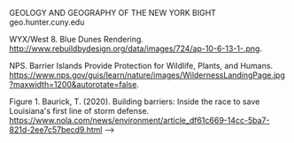 <!-- Regular citations -->
<!-- 
[^1]:
  “Barrier Island.” Wikipedia, Wikimedia Foundation, 2 July 2019, https://en.wikipedia.org/wiki/Barrier_island.
[^2]:
  https://www.weforum.org/agenda/2018/09/barrier-islands-protect-coastlines-but-they-are-also-vulnerable/
[^3]:
  “Blue Dunes– The Future of Coastal Protection.” Rebuild by Design, http://www.rebuildbydesign.org/our-work/all-proposals/finalist/blue-dunes--the-future-of-coastal-protection.
[^4]:
  Ibid.
[^5]:
  Ibid.
[^6]:
  Schupp, Courtney A., et al. Coastal Adaptation Strategies: Case Studies 2015. pp. 35. https://home.nps.gov/subjects/climatechange/upload/2015-11-25-FINAL-CAS-Case-Studies-LoRes.pdf.https://www.nps.gov/subjects/climatechange/upload/2015-11-25-FINAL-CAS-Case-Studies-LoRes.pdf
[^7]:
  Ibid, 35.
[^8]:
  Ibid, 35.
[^9]:
  Ibid, 35.
[^10]:
  US Fish and Wildlife Service. (2018). What are Coastal Barrier Landforms? https://www.fws.gov/cbra/Coastal-Barriers.html
[^11]:
  USGS. Science for a changing world. Coastal and Marine Geology program. Louisiana Barrier Islands: A Vanishing Resource, https://pubs.usgs.gov/fs/barrier-islands/
[^12]:
  Knotts, C. P., Grandy, G. M., & Khalil, S. M. (2007). RESTORATION OF LOUISIANA'S BARRIER ISLANDS–EVALUATION AND ANALYSIS. In Coastal Engineering 2006: (In 5 Volumes) (pp. 1977-1988). 1

<!-- Images -->

[^i1]:
  GEOLOGY AND GEOGRAPHY OF THE NEW YORK BIGHT geo.hunter.cuny.edu
[^i2]:
  WYX/West 8. Blue Dunes Rendering. http://www.rebuildbydesign.org/data/images/724/ap-10-6-13-1-.png.
[^i3]:
  NPS. Barrier Islands Provide Protection for Wildlife, Plants, and Humans. https://www.nps.gov/guis/learn/nature/images/WildernessLandingPage.jpg?maxwidth=1200&autorotate=false.
[^i4]:
  Figure 1. Baurick, T. (2020). Building barriers: Inside the race to save Louisiana's first line of storm defense. https://www.nola.com/news/environment/article_df61c669-14cc-5ba7-821d-2ee7c57becd9.html -->
